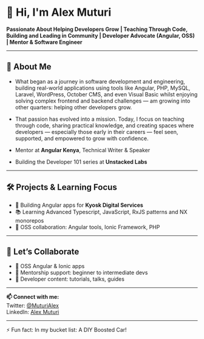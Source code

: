 # 👋 Hi, I'm Alex Muturi

**Passionate About Helping Developers Grow | Teaching Through Code, Building and Leading in Community | Developer Advocate (Angular, OSS) | Mentor & Software Engineer**

---

## 🚀 About Me
- What began as a journey in software development and engineering, building real-world applications using tools like Angular, PHP, MySQL, Laravel, WordPress, October CMS, and even Visual Basic whilst enjoying solving complex frontend and backend challenges — am growing into other quarters: helping other developers grow.

- That passion has evolved into a mission. Today, I focus on teaching through code, sharing practical knowledge, and creating spaces where developers — especially those early in their careers — feel seen, supported, and empowered to grow with confidence.
- Mentor at **Angular Kenya**, Technical Writer & Speaker
- Building the Developer 101 series at **Unstacked Labs**

---

## 🛠 Projects & Learning Focus
- 🔧 Building Angular apps for **Kyosk Digital Services**
- 📚 Learning Advanced Typescript, JavaScript, RxJS patterns and NX monorepos
- 🤝 OSS collaboration: Angular tools, Ionic Framework, PHP

---

## 🌱 Let’s Collaborate
- 🎯 OSS Angular & Ionic apps
- 📘 Mentorship support: beginner to intermediate devs
- 📣 Developer content: tutorials, talks, guides

---

**📫 Connect with me:**  
Twitter: [@MuturiAlex](https://twitter.com/MuturiAlex)  
LinkedIn: [Alex Muturi](linkedin.com/in/alex-muturi)

---

⚡ Fun fact: In my bucket list: A DIY Boosted Car!


